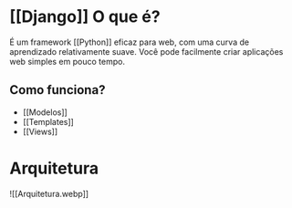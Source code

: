 # [[Django]] O que é?
É um framework [[Python]] eficaz para web, com uma curva de aprendizado relativamente suave. Você pode facilmente criar aplicações web simples em pouco tempo.

## Como funciona?
- [[Modelos]]
- [[Templates]] 
- [[Views]]
# Arquitetura

![[Arquitetura.webp]]
